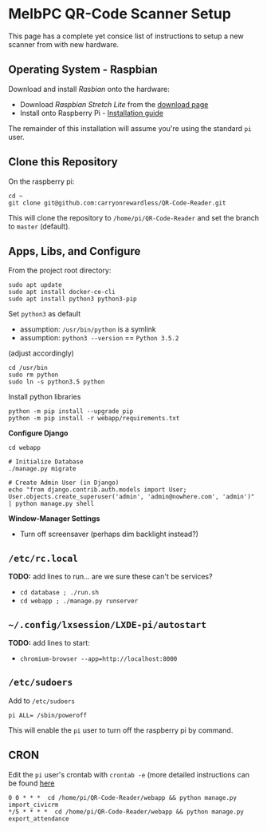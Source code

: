 # MelbPC QR-Code Scanner Setup

This page has a complete yet consice list of instructions to setup a new
scanner from with new hardware.

## Operating System - Raspbian

Download and install _Rasbian_ onto the hardware:

* Download _Raspbian Stretch Lite_ from the [download page](https://www.raspberrypi.org/downloads/raspbian/)
* Install onto Raspberry Pi - [Installation guide](https://www.raspberrypi.org/documentation/installation/installing-images/README.md)

The remainder of this installation will assume you're using the standard
`pi` user.


## Clone this Repository

On the raspberry pi:

```
cd ~
git clone git@github.com:carryonrewardless/QR-Code-Reader.git
```

This will clone the repository to `/home/pi/QR-Code-Reader` and set
the branch to `master` (default).

## Apps, Libs, and Configure

From the project root directory:

```
sudo apt update
sudo apt install docker-ce-cli
sudo apt install python3 python3-pip
```

Set `python3` as default

* assumption: `/usr/bin/python` is a symlink
* assumption: `python3 --version` == `Python 3.5.2`

(adjust accordingly)

```
cd /usr/bin
sudo rm python
sudo ln -s python3.5 python
```

Install python libraries

```
python -m pip install --upgrade pip
python -m pip install -r webapp/requirements.txt
```

**Configure Django**

```
cd webapp

# Initialize Database
./manage.py migrate

# Create Admin User (in Django)
echo "from django.contrib.auth.models import User; User.objects.create_superuser('admin', 'admin@nowhere.com', 'admin')" | python manage.py shell
```

**Window-Manager Settings**

* Turn off screensaver (perhaps dim backlight instead?)

## `/etc/rc.local`

**TODO:** add lines to run... are we sure these can't be services?

* `cd database ; ./run.sh`
* `cd webapp ; ./manage.py runserver`

## `~/.config/lxsession/LXDE-pi/autostart`

**TODO:** add lines to start:

* `chromium-browser --app=http://localhost:8000`

## `/etc/sudoers`

Add to `/etc/sudoers`

```
pi ALL= /sbin/poweroff
```

This will enable the `pi` user to turn off the raspberry pi by command.

## CRON

Edit the `pi` user's crontab with `crontab -e` (more detailed instructions
can be found [here](https://www.raspberrypi.org/documentation/linux/usage/cron.md)

```
0 0 * * *  cd /home/pi/QR-Code-Reader/webapp && python manage.py import_civicrm
*/5 * * * *  cd /home/pi/QR-Code-Reader/webapp && python manage.py export_attendance
```
